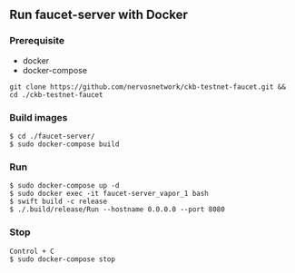 ## Run faucet-server with Docker

### Prerequisite
- docker
- docker-compose

`git clone https://github.com/nervosnetwork/ckb-testnet-faucet.git && cd ./ckb-testnet-faucet`

### Build images
```
$ cd ./faucet-server/
$ sudo docker-compose build
```

### Run 

```
$ sudo docker-compose up -d
$ sudo docker exec -it faucet-server_vapor_1 bash
$ swift build -c release
$ ./.build/release/Run --hostname 0.0.0.0 --port 8080 
```

### Stop

```
Control + C
$ sudo docker-compose stop
```
